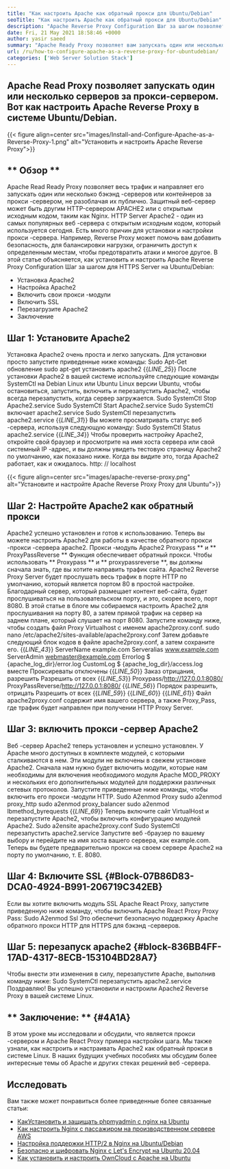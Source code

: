 ```yaml
---
title: "Как настроить Apache как обратный прокси для Ubuntu/Debian" 
seoTitle: "Как настроить Apache как обратный прокси для Ubuntu/Debian" 
description: "Apache Reverse Proxy Configuration Шаг за шагом позволяет запустить один или несколько задняя серверов за прокси -сервером с MOD_PROXY на Ubuntu/Debian Linux." 
date: Fri, 21 May 2021 18:58:46 +0000
author: yasir saeed
summary: "Apache Ready Proxy позволяет вам запускать один или несколько серверов за прокси-сервером. Вот как настроить Apache Reverse Proxy в системе Ubuntu/Debian." 
url: /ru/how-to-configure-apache-as-a-reverse-proxy-for-ubuntudebian/
categories: ['Web Server Solution Stack']
---
```


## Apache Read Proxy позволяет запускать один или несколько серверов за прокси-сервером. Вот как настроить Apache Reverse Proxy в системе Ubuntu/Debian.

{{< figure align=center src="images/Install-and-Configure-Apache-as-a-Reverse-Proxy-1.png" alt="Установить и настроить Apache Reverse Proxy">}}


## ** Обзор **
Apache Read Ready Proxy позволяет весь трафик и направляет его запускать один или несколько бэкэнд -серверов или контейнеров за прокси -сервером, не разоблачая их публично. Защитный веб-сервер может быть другим HTTP-сервером APACHE2 или с открытым исходным кодом, таким как Nginx. HTTP Server Apache2 - один из самых популярных веб -сервера с открытым исходным кодом, который используется сегодня.
Есть много причин для установки и настройки прокси -сервера. Например, Reverse Proxy может помочь вам добавить безопасность, для балансировки нагрузки, ограничить доступ к определенным местам, чтобы предотвратить атаки и многое другое. В этой статье объясняется, как установить и настроить Apache Reverse Proxy Configuration Шаг за шагом для HTTPS Server на Ubuntu/Debian:
  * Установка Apache2
  * Настройка Apache2
  * Включить свои прокси -модули
  * Включить SSL
  * Перезагрузите Apache2
  * Заключение

## Шаг 1: Установите Apache2
Установка Apache2 очень проста и легко запускать. Для установки просто запустите приведенные ниже команды:
Sudo Apt-Get обновление
sudo apt-get установить apache2
{{_LINE_25_}}
После установки Apache2 в вашей системе используйте следующие команды SystemCtl на Debian Linux или Ubuntu Linux версии Ubuntu, чтобы остановиться, запустить, включить и перезапустить Apache2, чтобы всегда перезапустить, когда сервер загружается.
Sudo SystemCtl Stop Apache2.service
Sudo SystemCtl Start Apache2.service
Sudo SystemCtl включает apache2.service
Sudo SystemCtl перезапустить apache2.service
{{_LINE_31_}}
Вы можете просматривать статус веб -сервера, используя следующую команду:
Sudo SystemCtl Status apache2.service
{{_LINE_34_}}
Чтобы проверить настройку Apache2, откройте свой браузер и просмотрите на имя хоста сервера или свой системный IP -адрес, и вы должны увидеть тестовую страницу Apache2 по умолчанию, как показано ниже. Когда вы видите это, тогда Apache2 работает, как и ожидалось. http: // localhost

{{< figure align=center src="images/apache-reverse-proxy.png" alt="Установите и настройте Apache Reverse Proxy Proxy для Ubuntu">}}


## Шаг 2: Настройте Apache2 как обратный прокси
Apache2 успешно установлен и готов к использованию. Теперь вы можете настроить Apache2 для работы в качестве обратного прокси -прокси -сервера apache2. Прокси -модуль Apache2 Proxypass ** и ** ProxyPassReverse ** Функция обеспечивает обратный прокси. Чтобы использовать ** Proxypass ** и ** proxypassreverse **, вы должны сначала знать, где вы хотите направить трафик сайта.
Apache2 Reverse Proxy Server будет прослушать весь трафик в порте HTTP по умолчанию, который является портом 80 в простой настройке. Благодарный сервер, который размещает контент веб-сайта, будет прослушиваться на пользовательском порту, и это, скорее всего, порт 8080.
В этой статье в блоге мы собираемся настроить Apache2 для прослушивания на порту 80, а затем прямой трафик на сервер на заднем плане, который слушает на порт 8080. Запустите команду ниже, чтобы создать файл Proxy Virtualhost с именем apache2proxy.conf.
sudo nano /etc/apache2/sites-available/apache2proxy.conf
Затем добавьте следующий блок кодов в файле apache2proxy.conf, а затем сохраните его.
{{_LINE_43_}}
        ServerName example.com
        Serveralias www.example.com
        ServerAdmin webmaster@example.com
        Errorlog $ {apache_log_dir}/error.log
        CustomLog $ {apache_log_dir}/access.log вместе
        Проксиреваты отключены
{{_LINE_50_}}
          Заказ отрицания, разрешить
          Разрешить от всех
{{_LINE_53_}}
        Proxypass/http://127.0.0.1:8080/
        ProxyPassReverse/http://127.0.0.1:8080/
{{_LINE_56_}}
          Порядок разрешить, отрицать
          Разрешить от всех
{{_LINE_59_}}
{{_LINE_60_}}
{{_LINE_61_}}
Файл apache2proxy.conf содержит имя вашего сервера, а также Proxy_Pass, где трафик будет направлен при получении HTTP Proxy Server.

## Шаг 3: включить прокси -сервер Apache2
Веб -сервер Apache2 теперь установлен и успешно установлен. У Apache много доступных в комплекте модулей, с которыми сталкиваются в нем. Эти модули не включены в свежем установке Apache2. Сначала нам нужно будет включить модули, которые нам необходимы для включения необходимого модуля Apache MOD_PROXY и нескольких его дополнительных модулей для поддержки различных сетевых протоколов. Запустите приведенные ниже команды, чтобы включить его прокси -модули HTTP.
Sudo A2enmod Proxy
sudo a2enmod proxy_http
sudo a2enmod proxy_balancer
sudo a2enmod lbmethod_byrequests
{{_LINE_69_}}
Теперь включите сайт VirtualHost и перезапустите Apache2, чтобы включить конфигурацию модулей Apache2.
Sudo a2ensite apache2proxy.conf
Sudo SystemCtl перезапустить apache2.service
Запустите веб -браузер по вашему выбору и перейдите на имя хоста вашего сервера, как example.com. Теперь вы будете предварительно прокси на своем сервере Apache2 на порту по умолчанию, т. Е. 8080.

## Шаг 4: Включите SSL {#Block-07B86D83-DCA0-4924-B991-206719C342EB}
Если вы хотите включить модуль SSL Apache React Proxy, запустите приведенную ниже команду, чтобы включить Apache React Proxy Proxy Pass:
Sudo A2enmod Ssl
Это обеспечит безопасную поддержку Apache обратного прокси HTTP для HTTPS для бэкэнд -серверов.

## Шаг 5: перезапуск apache2 {#block-836BB4FF-17AD-4317-8ECB-153104BD28A7}
Чтобы внести эти изменения в силу, перезапустите Apache, выполнив команду ниже:
Sudo SystemCtl перезапустить apache2.service
Поздравляю! Вы успешно установили и настроили Apache2 Reverse Proxy в вашей системе Linux.

## ** Заключение: ** {#4A1A}
В этом уроке мы исследовали и обсудили, что является прокси -сервером и Apache React Proxy примера настройки шага. Мы также узнали, как настроить и настраивать Apache2 как обратный прокси в системе Linux. В наших будущих учебных пособиях мы обсудим более интересные темы об Apache и других стеках решений веб -сервера.

## Исследовать
Вам также может понравиться более приведенные более связанные статьи:
  * [Как][1][Установить и защищать phpmyadmin с nginx на Ubuntu][2]
  * [Как настроить Nginx с пассажиром на производственном сервере AWS][3]
  * [Настройка поддержки HTTP/2 в Nginx на Ubuntu/Debian][4]
  * [Безопасно и шифровать Nginx с Let's Encrypt на Ubuntu 20.04][5]
  * [Как установить и настроить OwnCloud с Apache на Ubuntu][6]

  
[1]: https://blog.containerize.com/web-server-solution-stack/ru/how-to-configure-apache-as-a-reverse-proxy-for-ubuntudebian/
[2]: https://blog.containerize.com/web-server-solution-stack/how-to-install-and-secure-phpmyadmin-with-nginx-on-ubuntu/
[3]: https://blog.containerize.com/web-server-solution-stack/how-to-setup-nginx-with-passenger-on-aws-production-server/
[4]: https://blog.containerize.com/web-server-solution-stack/how-to-configure-http2-support-in-nginx-on-ubuntudebian/
[5]: https://blog.containerize.com/web-server-solution-stack/how-to-secure-nginx-with-letsencrypt-on-ubuntu-20-04/
[6]: https://blog.containerize.com/backup-and-sync-software/how-to-install-and-configure-owncloud-with-apache-on-ubuntu/
